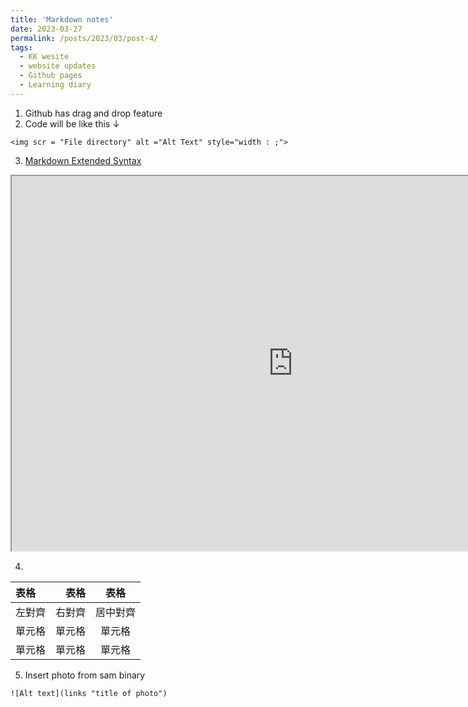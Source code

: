 ```yaml
---
title: 'Markdown notes'
date: 2023-03-27
permalink: /posts/2023/03/post-4/
tags:
  - KK wesite
  - website updates
  - Github pages
  - Learning diary
---
```

1. Github has drag and drop feature
2. Code will be like this ↓
```
<img scr = "File directory" alt ="Alt Text" style="width : ;">
```
3. [Markdown Extended Syntax](https://www.markdownguide.org/extended-syntax/)

<iframe src="https://www.google.com/maps/embed?pb=iMDKDKMJUHVu7FS98" width="900" height="600" style="border:2;" allowfullscreen="" loading="lazy" referrerpolicy="no-referrer-when-downgrade"></iframe>

4. 
|表格|表格|表格|
| :-----| ----: | :----: |
| 左對齊  |  右對齊 | 居中對齊|
| 單元格  |  單元格 | 單元格 |
| 單元格  |  單元格 | 單元格 |

5. Insert photo from sam binary
```MD
![Alt text](links "title of photo") 
```
